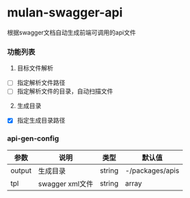 # mulan-swagger-api

根据swagger文档自动生成前端可调用的api文件

### 功能列表

1. 目标文件解析
- [ ] 指定解析文件路径
- [ ] 指定解析文件的目录，自动扫描文件

2. 生成目录
- [x] 指定生成目录路径

### api-gen-config

| 参数       | 说明 |         类型 | 默认值 |
| --------- | -- | ----------- | -- |
| output     |  生成目录  |     string | -/packages/apis |
| tpl     |  swagger xml文件  |     string | array | -/packages/apis |

